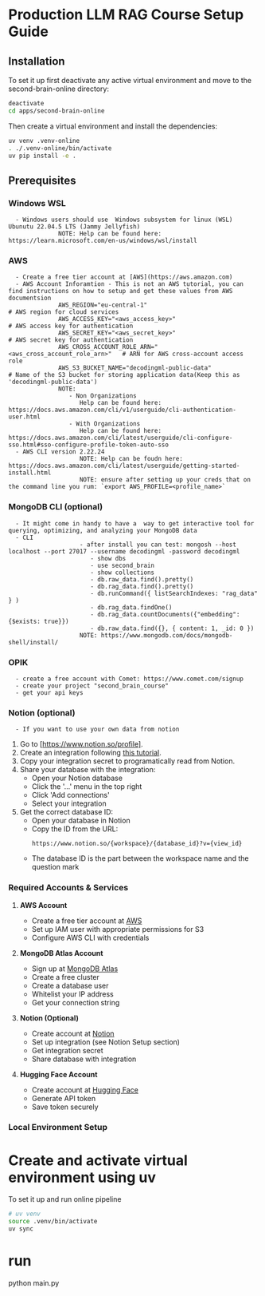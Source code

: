 # Production LLM RAG Course Setup Guide

## Installation

To set it up first deactivate any active virtual environment and move to the second-brain-online directory:
```bash
deactivate
cd apps/second-brain-online
```

Then create a virtual environment and install the dependencies:
```bash
uv venv .venv-online
. ./.venv-online/bin/activate
uv pip install -e .
```

## Prerequisites
   ### Windows WSL
      - Windows users should use  Windows subsystem for linux (WSL) Ubunutu 22.04.5 LTS (Jammy Jellyfish)
                  NOTE: Help can be found here: https://learn.microsoft.com/en-us/windows/wsl/install

   ### AWS
      - Create a free tier account at [AWS](https://aws.amazon.com)
      - AWS Account Inforamtion - This is not an AWS tutorial, you can find instructions on how to setup and get these values from AWS documentsion
                  AWS_REGION="eu-central-1"                                   # AWS region for cloud services
                  AWS_ACCESS_KEY="<aws_access_key>"                           # AWS access key for authentication
                  AWS_SECRET_KEY="<aws_secret_key>"                           # AWS secret key for authentication
                  AWS_CROSS_ACCOUNT_ROLE_ARN="<aws_cross_account_role_arn>"   # ARN for AWS cross-account access role
                  AWS_S3_BUCKET_NAME="decodingml-public-data"               # Name of the S3 bucket for storing application data(Keep this as 'decodingml-public-data')
                  NOTE: 
                     - Non Organizations
                        Help can be found here: https://docs.aws.amazon.com/cli/v1/userguide/cli-authentication-user.html
                     - With Organizations
                        Help can be found here: https://docs.aws.amazon.com/cli/latest/userguide/cli-configure-sso.html#sso-configure-profile-token-auto-sso
      - AWS CLI version 2.22.24
                        NOTE: Help can be foudn here: https://docs.aws.amazon.com/cli/latest/userguide/getting-started-install.html
                        NOTE: ensure after setting up your creds that on the command line you rum: `export AWS_PROFILE=<profile_name>`

   ### MongoDB CLI (optional)
      - It might come in handy to have a  way to get interactive tool for querying, optimizing, and analyzing your MongoDB data
      - CLI
                        - after install you can test: mongosh --host localhost --port 27017 --username decodingml -password decodingml
                           - show dbs
                           - use second_brain
                           - show collections
                           - db.raw_data.find().pretty()
                           - db.rag_data.find().pretty()
                           - db.runCommand({ listSearchIndexes: "rag_data" } )
                           - db.rag_data.findOne()
                           - db.rag_data.countDocuments({"embedding": {$exists: true}})
                           - db.raw_data.find({}, { content: 1, _id: 0 })
                        NOTE: https://www.mongodb.com/docs/mongodb-shell/install/

   ### OPIK
      - create a free account with Comet: https://www.comet.com/signup
      - create your project "second_brain_course"
      - get your api keys
### Notion (optional)
      - If you want to use your own data from notion
1. Go to [https://www.notion.so/profile].
2. Create an integration following [this tutorial](https://developers.notion.com/docs/authorization).
3. Copy your integration secret to programatically read from Notion.
4. Share your database with the integration:
   - Open your Notion database
   - Click the '...' menu in the top right
   - Click 'Add connections'
   - Select your integration
5. Get the correct database ID:
   - Open your database in Notion
   - Copy the ID from the URL: 
     ```
     https://www.notion.so/{workspace}/{database_id}?v={view_id}
     ```
   - The database ID is the part between the workspace name and the question mark

   
### Required Accounts & Services
1. **AWS Account**
   - Create a free tier account at [AWS](https://aws.amazon.com)
   - Set up IAM user with appropriate permissions for S3
   - Configure AWS CLI with credentials

2. **MongoDB Atlas Account**
   - Sign up at [MongoDB Atlas](https://www.mongodb.com/cloud/atlas)
   - Create a free cluster
   - Create a database user
   - Whitelist your IP address
   - Get your connection string

3. **Notion (Optional)**
   - Create account at [Notion](https://www.notion.so)
   - Set up integration (see Notion Setup section)
   - Get integration secret
   - Share database with integration

4. **Hugging Face Account**
   - Create account at [Hugging Face](https://huggingface.co)
   - Generate API token
   - Save token securely

### Local Environment Setup

# Create and activate virtual environment using uv
To set it up and run online pipeline

```bash
# uv venv
source .venv/bin/activate
uv sync
```

# run
python main.py

